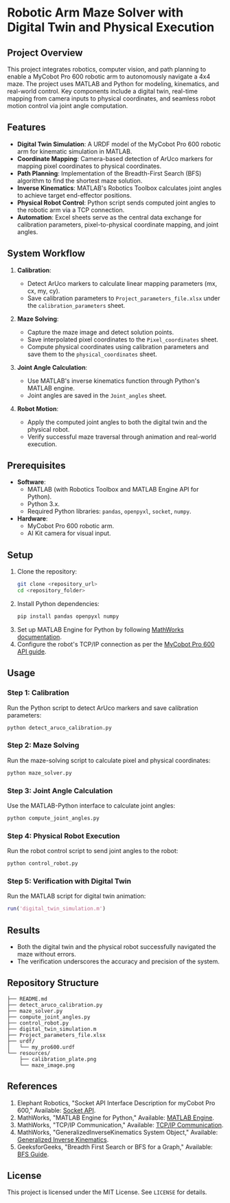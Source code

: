 # Robotic Arm Maze Solver with Digital Twin and Physical Execution

## Project Overview
This project integrates robotics, computer vision, and path planning to enable a MyCobot Pro 600 robotic arm to autonomously navigate a 4x4 maze. The project uses MATLAB and Python for modeling, kinematics, and real-world control. Key components include a digital twin, real-time mapping from camera inputs to physical coordinates, and seamless robot motion control via joint angle computation.

## Features
- **Digital Twin Simulation**: A URDF model of the MyCobot Pro 600 robotic arm for kinematic simulation in MATLAB.
- **Coordinate Mapping**: Camera-based detection of ArUco markers for mapping pixel coordinates to physical coordinates.
- **Path Planning**: Implementation of the Breadth-First Search (BFS) algorithm to find the shortest maze solution.
- **Inverse Kinematics**: MATLAB's Robotics Toolbox calculates joint angles to achieve target end-effector positions.
- **Physical Robot Control**: Python script sends computed joint angles to the robotic arm via a TCP connection.
- **Automation**: Excel sheets serve as the central data exchange for calibration parameters, pixel-to-physical coordinate mapping, and joint angles.

## System Workflow
1. **Calibration**:
   - Detect ArUco markers to calculate linear mapping parameters (mx, cx, my, cy).
   - Save calibration parameters to `Project_parameters_file.xlsx` under the `calibration_parameters` sheet.

2. **Maze Solving**:
   - Capture the maze image and detect solution points.
   - Save interpolated pixel coordinates to the `Pixel_coordinates` sheet.
   - Compute physical coordinates using calibration parameters and save them to the `physical_coordinates` sheet.

3. **Joint Angle Calculation**:
   - Use MATLAB's inverse kinematics function through Python's MATLAB engine.
   - Joint angles are saved in the `Joint_angles` sheet.

4. **Robot Motion**:
   - Apply the computed joint angles to both the digital twin and the physical robot.
   - Verify successful maze traversal through animation and real-world execution.

## Prerequisites
- **Software**:
  - MATLAB (with Robotics Toolbox and MATLAB Engine API for Python).
  - Python 3.x.
  - Required Python libraries: `pandas`, `openpyxl`, `socket`, `numpy`.
- **Hardware**:
  - MyCobot Pro 600 robotic arm.
  - AI Kit camera for visual input.

## Setup
1. Clone the repository:
   ```bash
   git clone <repository_url>
   cd <repository_folder>
   ```
2. Install Python dependencies:
   ```bash
   pip install pandas openpyxl numpy
   ```
3. Set up MATLAB Engine for Python by following [MathWorks documentation](https://www.mathworks.com/help/matlab/matlab-engine-for-python.html).
4. Configure the robot's TCP/IP connection as per the [MyCobot Pro 600 API guide](https://docs.elephantrobotics.com/docs/gitbook-en/2-serialproduct/2.3-myCobot_Pro_600/2.3.5%20socket%20API%20interface%20description.html).

## Usage
### Step 1: Calibration
Run the Python script to detect ArUco markers and save calibration parameters:
```bash
python detect_aruco_calibration.py
```

### Step 2: Maze Solving
Run the maze-solving script to calculate pixel and physical coordinates:
```bash
python maze_solver.py
```

### Step 3: Joint Angle Calculation
Use the MATLAB-Python interface to calculate joint angles:
```bash
python compute_joint_angles.py
```

### Step 4: Physical Robot Execution
Run the robot control script to send joint angles to the robot:
```bash
python control_robot.py
```

### Step 5: Verification with Digital Twin
Run the MATLAB script for digital twin animation:
```matlab
run('digital_twin_simulation.m')
```

## Results
- Both the digital twin and the physical robot successfully navigated the maze without errors.
- The verification underscores the accuracy and precision of the system.

## Repository Structure
```
├── README.md
├── detect_aruco_calibration.py
├── maze_solver.py
├── compute_joint_angles.py
├── control_robot.py
├── digital_twin_simulation.m
├── Project_parameters_file.xlsx
├── urdf/
│   └── my_pro600.urdf
└── resources/
    ├── calibration_plate.png
    └── maze_image.png
```

## References
1. Elephant Robotics, "Socket API Interface Description for myCobot Pro 600," Available: [Socket API](https://docs.elephantrobotics.com/docs/gitbook-en/2-serialproduct/2.3-myCobot_Pro_600/2.3.5%20socket%20API%20interface%20description.html).
2. MathWorks, "MATLAB Engine for Python," Available: [MATLAB Engine](https://www.mathworks.com/help/matlab/matlab-engine-for-python.html).
3. MathWorks, "TCP/IP Communication," Available: [TCP/IP Communication](https://www.mathworks.com/help/matlab/matlab-engine/tcp-ip-communication.html).
4. MathWorks, "GeneralizedInverseKinematics System Object," Available: [Generalized Inverse Kinematics](https://www.mathworks.com/help/robotics/ref/generalizedinversekinematics-system-object.html).
5. GeeksforGeeks, "Breadth First Search or BFS for a Graph," Available: [BFS Guide](https://www.geeksforgeeks.org/breadth-first-search-or-bfs-for-a-graph/).

## License
This project is licensed under the MIT License. See `LICENSE` for details.

